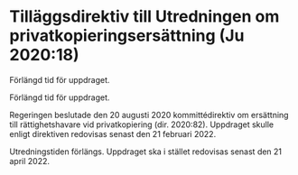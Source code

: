 # Tilläggsdirektiv till Utredningen om privatkopieringsersättning (Ju 2020:18)

Förlängd tid för uppdraget.

Förlängd tid för uppdraget.

Regeringen beslutade den 20 augusti 2020 kommittédirektiv om ersättning till rättighetshavare vid privatkopiering (dir. 2020:82). Uppdraget skulle enligt direktiven redovisas senast den 21 februari 2022.

Utredningstiden förlängs. Uppdraget ska i stället redovisas senast den 21 april 2022.

